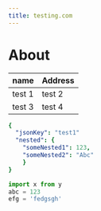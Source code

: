 ```yaml
---
title: testing.com
---
```

# About

| name   | Address    |
| ----   | ---------- |
| test 1 | test 2     |
| test 3 | test 4     |

```yaml
{
  "jsonKey": "test1"
  "nested": {
    "someNested1": 123,
    "someNested2": "Abc"
    }
}
```

```python
import x from y
abc = 123
efg = 'fedgsgh'
```
